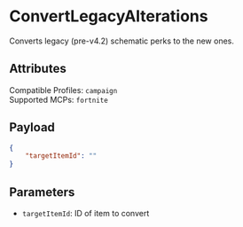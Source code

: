 # ConvertLegacyAlterations
Converts legacy (pre-v4.2) schematic perks to the new ones.

## Attributes
Compatible Profiles: `campaign`  
Supported MCPs: `fortnite`

## Payload
```json
{
    "targetItemId": ""
}
```

## Parameters
- `targetItemId`: ID of item to convert